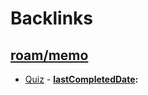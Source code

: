 
# Backlinks
## [roam/memo](<roam/memo.md>)
- [Quiz](<Quiz.md>)
        - **[lastCompletedDate](<lastCompletedDate.md>):**

